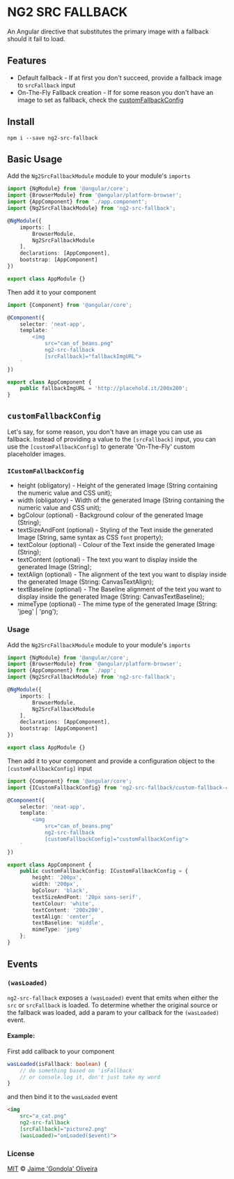 # NG2 SRC FALLBACK

An Angular directive that substitutes the primary image with a fallback should it fail to load.

## Features

- Default fallback - If at first you don't succeed, provide a fallback image to ```srcFallback``` input
- On-The-Fly Fallback creation - If for some reason you don't have an image to set as fallback, check the [customFallbackConfig](#customFallbackConfig)

## Install

```
npm i --save ng2-src-fallback
```

## Basic Usage

Add the ```Ng2SrcFallbackModule``` module to your module's ```imports```

```typescript
import {NgModule} from '@angular/core';
import {BrowserModule} from '@angular/platform-browser';
import {AppComponent} from './app.component';
import {Ng2SrcFallbackModule} from 'ng2-src-fallback';

@NgModule({
	imports: [
		BrowserModule,
		Ng2SrcFallbackModule
	],
	declarations: [AppComponent],
	bootstrap: [AppComponent]
})

export class AppModule {}
```

Then add it to your component

```typescript
import {Component} from '@angular/core';

@Component({
  	selector: 'neat-app',
  	template: `
	  	<img
	  		src="can_of_beans.png"
			ng2-src-fallback
			[srcFallback]="fallbackImgURL">
	`
})

export class AppComponent {
  	public fallbackImgURL = 'http://placehold.it/200x200';
}

```

## `customFallbackConfig`

Let's say, for some reason, you don't have an image you can use as fallback. Instead of providing a value to the ```[srcFallback]``` input, you can use the ```[customFallbackConfig]``` to generate 'On-The-Fly' custom placeholder images.

### `ICustomFallbackConfig`
- height (obligatory) - Height of the generated Image (String containing the numeric value and CSS unit);
- width (obligatory) - Width of the generated Image (String containing the numeric value and CSS unit);
- bgColour (optional) - Background colour of the generated Image (String);
- textSizeAndFont (optional) - Styling of the Text inside the generated Image (String, same syntax as CSS ```font``` property);
- textColour (optional) - Colour of the Text inside the generated Image (String);
- textContent (optional) - The text you want to display inside the generated Image (String);
- textAlign (optional) - The alignment of the text you want to display inside the generated Image (String: CanvasTextAlign);
- textBaseline (optional) - The Baseline alignment of the text you want to display inside the generated Image (String: CanvasTextBaseline);
- mimeType (optional) - The mime type of the generated Image (String: 'jpeg' | 'png');

### Usage

Add the ```Ng2SrcFallbackModule``` module to your module's ```imports```

```typescript
import {NgModule} from '@angular/core';
import {BrowserModule} from '@angular/platform-browser';
import {AppComponent} from './app';
import {Ng2SrcFallbackModule} from 'ng2-src-fallback';

@NgModule({
	imports: [
		BrowserModule,
		Ng2SrcFallbackModule
	],
	declarations: [AppComponent],
	bootstrap: [AppComponent]
})

export class AppModule {}
```

Then add it to your component and provide a configuration object to the ```[customFallbackConfig]``` input

```typescript
import {Component} from '@angular/core';
import {ICustomFallbackConfig} from 'ng2-src-fallback/custom-fallback-config';

@Component({
  	selector: 'neat-app',
  	template: `
	  	<img
	  		src="can_of_beans.png"
			ng2-src-fallback
			[customFallbackConfig]="customFallbackConfig">
	`
})

export class AppComponent {
	public customFallbackConfig: ICustomFallbackConfig = {
		height: '200px',
		width: '200px',
		bgColour: 'black',
		textSizeAndFont: '20px sans-serif',
		textColour: 'white',
		textContent: '200x200',
		textAlign: 'center',
		textBaseline: 'middle',
		mimeType: 'jpeg'
	};
}

```

## Events

### `(wasLoaded)`

`ng2-src-fallback` exposes a `(wasLoaded)` event that emits when either the `src` or `srcFallback` is loaded.
To determine whether the original source or the fallback was loaded, add a param to your callback for the `(wasLoaded)` event.

#### Example:

First add callback to your component

```typescript
wasLoaded(isFallback: boolean) {
	// do something based on 'isFallback'
	// or console.log it, don't just take my word
}
```
and then bind it to the `wasLoaded` event

```html
<img
	src="a_cat.png"
	ng2-src-fallback
	[srcFallback]="picture2.png"
	(wasLoaded)="onLoaded($event)">
```

### License

[MIT](https://tldrlegal.com/license/mit-license) © [Jaime 'Gondola' Oliveira](https://github.com/IxquitilisSaid)